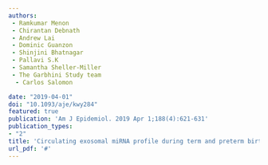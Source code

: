 ```yaml
---
authors:
 - Ramkumar Menon
 - Chirantan Debnath
 - Andrew Lai
 - Dominic Guanzon
 - Shinjini Bhatnagar
 - Pallavi S.K
 - Samantha Sheller-Miller
 - The Garbhini Study team
  - Carlos Salomon

date: "2019-04-01"
doi: "10.1093/aje/kwy284"
featured: true
publication: 'Am J Epidemiol. 2019 Apr 1;188(4):621-631'
publication_types:
- "2"
title: 'Circulating exosomal miRNA profile during term and preterm birth pregnancies – a longitudinal study'
url_pdf: '#'
---
```

